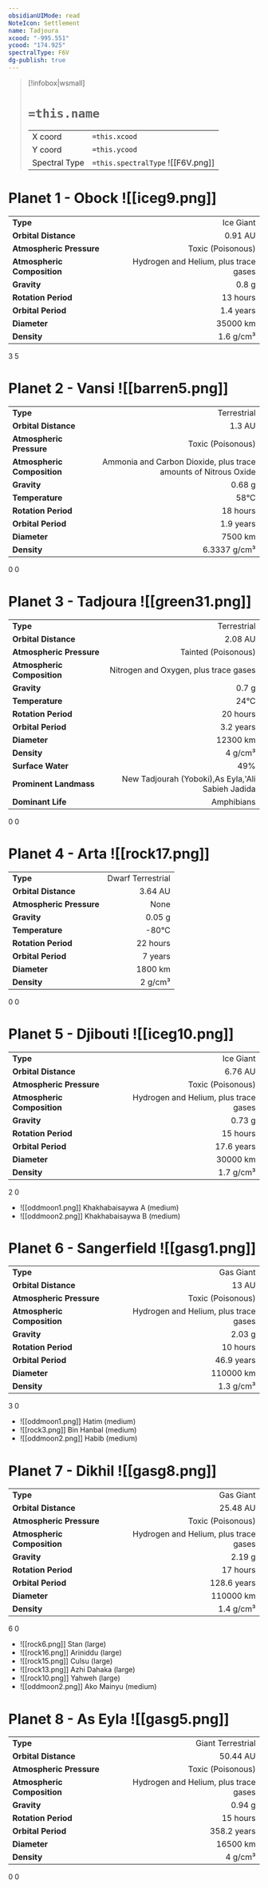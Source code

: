 ```yaml
---
obsidianUIMode: read
NoteIcon: Settlement
name: Tadjoura
xcood: "-995.551"
ycood: "174.925"
spectralType: F6V
dg-publish: true
---
```

> [!infobox|wsmall]
> # `=this.name`
> | | |
> | - | - |
> | X coord | `=this.xcood` |
> | Y coord| `=this.ycood` |
> | Spectral Type | `=this.spectralType` ![[F6V.png]] |

# Planet 1 - Obock ![[iceg9.png]]
|                             |                           |
| --------------------------- | -------------------------:|
| **Type**                    |             Ice Giant |
| **Orbital Distance**        |   0.91 AU |
| **Atmospheric Pressure**    |       Toxic (Poisonous) |
| **Atmospheric Composition** |      Hydrogen and Helium, plus trace gases |
| **Gravity**                 |        0.8 g |
| **Rotation Period**         |  13 hours |
| **Orbital Period** | 1.4 years |
| **Diameter**                |      35000 km | 
| **Density**                 |    1.6 g/cm³ |



3
5



# Planet 2 - Vansi ![[barren5.png]]
|                             |                           |
| --------------------------- | -------------------------:|
| **Type**                    |             Terrestrial |
| **Orbital Distance**        |   1.3 AU |
| **Atmospheric Pressure**    |       Toxic (Poisonous) |
| **Atmospheric Composition** |      Ammonia and Carbon Dioxide, plus trace amounts of Nitrous Oxide |
| **Gravity**                 |        0.68 g |
| **Temperature**             |    58°C |
| **Rotation Period**         |  18 hours |
| **Orbital Period** | 1.9 years |
| **Diameter**                |      7500 km | 
| **Density**                 |    6.3337 g/cm³ |



0
0



# Planet 3 - Tadjoura ![[green31.png]]
|                             |                           |
| --------------------------- | -------------------------:|
| **Type**                    |             Terrestrial |
| **Orbital Distance**        |   2.08 AU |
| **Atmospheric Pressure**    |       Tainted (Poisonous) |
| **Atmospheric Composition** |      Nitrogen and Oxygen, plus trace gases |
| **Gravity**                 |        0.7 g |
| **Temperature**             |    24°C |
| **Rotation Period**         |  20 hours |
| **Orbital Period** | 3.2 years |
| **Diameter**                |      12300 km | 
| **Density**                 |    4 g/cm³ |
| **Surface Water**           |           49% | 
| **Prominent Landmass**      |         New Tadjourah (Yoboki),As Eyla,'Ali Sabieh Jadida | 
| **Dominant Life**           |         Amphibians |



0
0



# Planet 4 - Arta ![[rock17.png]]
|                             |                           |
| --------------------------- | -------------------------:|
| **Type**                    |             Dwarf Terrestrial |
| **Orbital Distance**        |   3.64 AU |
| **Atmospheric Pressure**    |       None |
| **Gravity**                 |        0.05 g |
| **Temperature**             |    -80°C |
| **Rotation Period**         |  22 hours |
| **Orbital Period** | 7 years |
| **Diameter**                |      1800 km | 
| **Density**                 |    2 g/cm³ |



0
0



# Planet 5 - Djibouti ![[iceg10.png]]
|                             |                           |
| --------------------------- | -------------------------:|
| **Type**                    |             Ice Giant |
| **Orbital Distance**        |   6.76 AU |
| **Atmospheric Pressure**    |       Toxic (Poisonous) |
| **Atmospheric Composition** |      Hydrogen and Helium, plus trace gases |
| **Gravity**                 |        0.73 g |
| **Rotation Period**         |  15 hours |
| **Orbital Period** | 17.6 years |
| **Diameter**                |      30000 km | 
| **Density**                 |    1.7 g/cm³ |



2
0

- ![[oddmoon1.png]] Khakhabaisaywa A (medium)
- ![[oddmoon2.png]] Khakhabaisaywa B (medium)


# Planet 6 - Sangerfield ![[gasg1.png]]
|                             |                           |
| --------------------------- | -------------------------:|
| **Type**                    |             Gas Giant |
| **Orbital Distance**        |   13 AU |
| **Atmospheric Pressure**    |       Toxic (Poisonous) |
| **Atmospheric Composition** |      Hydrogen and Helium, plus trace gases |
| **Gravity**                 |        2.03 g |
| **Rotation Period**         |  10 hours |
| **Orbital Period** | 46.9 years |
| **Diameter**                |      110000 km | 
| **Density**                 |    1.3 g/cm³ |



3
0

- ![[oddmoon1.png]] Hatim (medium)
- ![[rock3.png]] Bin Hanbal (medium)
- ![[oddmoon2.png]] Habib (medium)


# Planet 7 - Dikhil ![[gasg8.png]]
|                             |                           |
| --------------------------- | -------------------------:|
| **Type**                    |             Gas Giant |
| **Orbital Distance**        |   25.48 AU |
| **Atmospheric Pressure**    |       Toxic (Poisonous) |
| **Atmospheric Composition** |      Hydrogen and Helium, plus trace gases |
| **Gravity**                 |        2.19 g |
| **Rotation Period**         |  17 hours |
| **Orbital Period** | 128.6 years |
| **Diameter**                |      110000 km | 
| **Density**                 |    1.4 g/cm³ |



6
0

- ![[rock6.png]] Stan (large)
- ![[rock16.png]] Ariniddu (large)
- ![[rock15.png]] Culsu (large)
- ![[rock13.png]] Azhi Dahaka (large)
- ![[rock10.png]] Yahweh (large)
- ![[oddmoon2.png]] Ako Mainyu (medium)


# Planet 8 - As Eyla ![[gasg5.png]]
|                             |                           |
| --------------------------- | -------------------------:|
| **Type**                    |             Giant Terrestrial |
| **Orbital Distance**        |   50.44 AU |
| **Atmospheric Pressure**    |       Toxic (Poisonous) |
| **Atmospheric Composition** |      Hydrogen and Helium, plus trace gases |
| **Gravity**                 |        0.94 g |
| **Rotation Period**         |  15 hours |
| **Orbital Period** | 358.2 years |
| **Diameter**                |      16500 km | 
| **Density**                 |    4 g/cm³ |



0
0



